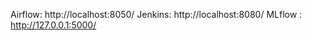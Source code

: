 
Airflow:   http://localhost:8050/
Jenkins:   http://localhost:8080/
MLflow :   http://127.0.0.1:5000/

